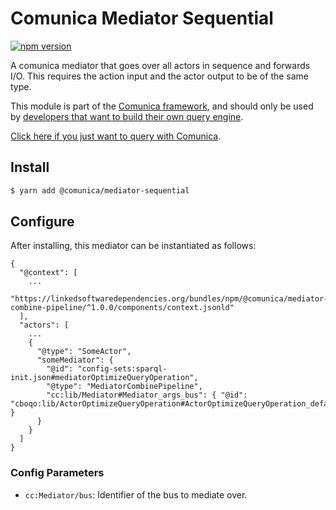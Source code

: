 # Comunica Mediator Sequential

[![npm version](https://badge.fury.io/js/%40comunica%2Fmediator-sequential.svg)](https://www.npmjs.com/package/@comunica/mediator-sequential)

A comunica mediator that goes over all actors in sequence and forwards I/O.
This requires the action input and the actor output to be of the same type.

This module is part of the [Comunica framework](https://github.com/comunica/comunica),
and should only be used by [developers that want to build their own query engine](https://comunica.dev/docs/modify/).

[Click here if you just want to query with Comunica](https://comunica.dev/docs/query/).

## Install

```bash
$ yarn add @comunica/mediator-sequential
```

## Configure

After installing, this mediator can be instantiated as follows:
```text
{
  "@context": [
    ...
    "https://linkedsoftwaredependencies.org/bundles/npm/@comunica/mediator-combine-pipeline/^1.0.0/components/context.jsonld"  
  ],
  "actors": [
    ...
    {
      "@type": "SomeActor",
      "someMediator": {
        "@id": "config-sets:sparql-init.json#mediatorOptimizeQueryOperation",
        "@type": "MediatorCombinePipeline",
        "cc:lib/Mediator#Mediator_args_bus": { "@id": "cboqo:lib/ActorOptimizeQueryOperation#ActorOptimizeQueryOperation_default_bus" }
      }
    }
  ]
}
```

### Config Parameters

* `cc:Mediator/bus`: Identifier of the bus to mediate over.

